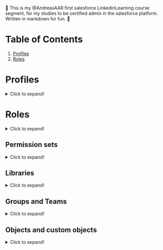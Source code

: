 
🦑 This is my @AndreasAAR first salesforce LinkedinLearning course segment, for my studies to be certified admin in the salesforce platform. Written in markdown for fun. 🦑

# Table of Contents
1. [Profiles](#Profiles)
2. [Roles](#Roles)

# Profiles<a name="Profiles"></a>
<details>
  <summary>Click to expand!</summary>

![sysadScreen](/resources/sysadScreen.png)

<strong>Profiles manage access to:</strong>
* Fields
* Object types
* Apps

You can also edit properties and add a description to the profile.
Assigned users give you a list of all the users with the profile assigned.
As you get into the meat of the profile, with various settings, with assigned apps etc.
The tabs will have different layouts too depending on your profiles accessible apps or fields.

![sysadScreen](/resources/assignedapp.png)

Here we can see that weve added the app "sales" as the sales dropdown becomes available.

As system administrator built in you will manage call centers and cases.

<img src = /resources/assignedappApex.png>

You can set the profileLogin as well.
<img src = /resources/profileLogin.png>
This gives you the ability to set shorter time windows. If the access is generated from another source you would just the SAMLJithandler interface to manage the login via SSO for example.
<img src = /resources/password.png>
Password policies set how frequently a password expires.
</details>

# Roles<a name="Roles"></a>
<details>
  <summary>Click to expand!</summary>
<img src = roles.png>
Roles means superiors in a hierarchy have access to all the records the lower in the hiearchy have access to.
Roles are seeing others opportunities, if they are related to you in the hierarchy. It does depend on sharing settings however.

<img src = /resources/hiearchyexpanded.png>

If you expand, the role hiearchy will show you all levels and connections in a tree structure.

<img src = UI.png>
You can steer your view style in the UI section.

A record owner can always edit and view its record.

<img src = /resources/sharing.png>

Sharing rules are how you give access to records.
Usually you start exclusively from private, salesforce policy is to <em>start from the lowest possible access/highest safety level</em>.

</details>

Permission sets
-------
<details>
  <summary>Click to expand!</summary>
<img src = /resources/permissionset.png>
Permission sets are a bit like extended profiles.
If you have 100s of profiles that likely means you didnt have access to permission sets.
Permission sets are like additional profiles you can have unlimited amounts of.

<p><Strong>When to use permission sets</Strong>  </br>  
 If you only have a few users in a few profiles, and youd want these 3 different people to own the same group? You could extend all of these, but then theyd need to share rights they shouldnt share.
Permission sets is a additional set of granularity.</p>

<img src = /resources/permissiondefault.png>
Per default nothing is checked in SF permission sets.
To just make a chatter permission set we would only need create and use chatter. Thats it.
If we have different user licenses, its important to note that you yourself can only have two salesforce licenses.
Permission sets prevents the creation of hundreds of granular profiles.

<img src = /resources/permissionapps.png>
You can give access to apps via permission sets.
By default you also dont have access to any extra objects by a permission set.
However you wont <span style="color:red"> lose any access</span> by being given <em>permission set</em>.
</details>

Libraries
-----
<details>
  <summary>Click to expand!</summary>
<img src = /resources/libs.png>
Salesforce stores files in searchable folder directories called <em>libraries</em>.
With the search capability you can also search dynamically. You grant users access via library permissions.
Under the shared content tag we can see we dont have access to libraries yet under "my libraries".
You use a library wizard to add.

<img src = /resources/savelib.png>
You can save material to a specific lib, not only pull things from sf into your lib.
By subscribing to a content pack you can get notifications on material added by colleagues etc.
</details>

Groups and Teams
-----
<details>
  <summary>Click to expand!</summary>
Groups and teams are similiar to permission sets.
<img src = /resources/group.png>
We can add both roles and specific users.

  ![Sharing rule](//resources/sharingRule.png)

  Adding people to a team would generally be a way to add someone to a team were they would get access to a bunch of records regardless of earlier access rules.
</details>

Objects and custom objects
-----
<details>



  <summary>Click to expand!</summary>
Objects and their relations can go very deep. THe fields themselves can link to other objects. You have standard and custom fields as well.
Customs <em>API names</em> are always suffixed with <Strong>"__c"</Strong>.


<Strong>Standard Fields</Strong>
Every object has a name field regardless.
The API name and the label name can be different however.
A record can also be owned by different objects. It can be owned by a lookup or a queue.
You can also create custom fields and relationships.
<em>Auto number</em> is system generated, and incremented for each record, for different reasons.
Theres also another formula tool for pulling in values from other objects etc.
<img src = /resources/relationship.png>
<em>Lookup fields</em> are a way to create connections or relationships between objects.
The relationships are two types, children, and parents. You can have many children, but only one parent.
<img src = /resources/relationshipaccess.png>
There are settings for the relationships, to allow for equal or less access to the related object.
</details>
